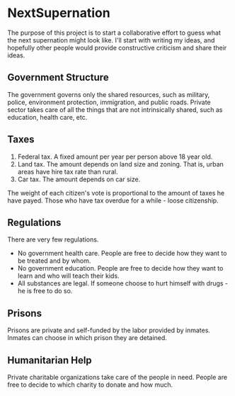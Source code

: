 # NextSupernation
The purpose of this project is to start a collaborative effort to guess what the next supernation might look like.
I'll start with writing my ideas, and hopefully other people would provide constructive criticism and share their ideas.


## Government Structure
The government governs only the shared resources, such as military, police, environment protection, immigration, and public roads.
Private sector takes care of all the things that are not intrinsically shared, such as education, health care, etc.


## Taxes
1. Federal tax. A fixed amount per year per person above 18 year old.
2. Land tax. The amount depends on land size and zoning.  That is, urban areas have hire tax rate than rural. 
3. Car tax.  The amount depends on car size.

The weight of each citizen's vote is proportional to the amount of taxes he have payed.
Those who have tax overdue for a while - loose citizenship.


## Regulations
There are very few regulations.
* No government health care.  People are free to decide how they want to be treated and by whom.
* No government education.  People are free to decide how they want to learn and who will teach their kids.
* All substances are legal.  If someone choose to hurt himself with drugs - he is free to do so.


## Prisons
Prisons are private and self-funded by the labor provided by inmates.
Inmates can choose in which prison they are detained.


## Humanitarian Help
Private charitable organizations take care of the people in need. 
People are free to decide to which charity to donate and how much.


